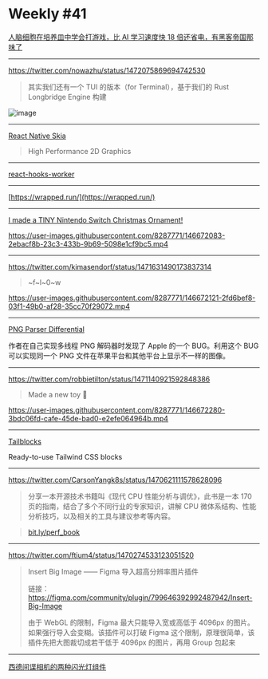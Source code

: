 # Weekly #41

[人脑细胞在培养皿中学会打游戏，比 AI 学习速度快 18 倍还省电，有黑客帝国那味了](https://www.qbitai.com/2021/12/31125.html)

---

https://twitter.com/nowazhu/status/1472075869694742530

> 其实我们还有一个 TUI 的版本（for Terminal），基于我们的 Rust Longbridge Engine 构建

![image](https://user-images.githubusercontent.com/8287771/146672019-dedf979b-8a3f-4605-b51b-3e75924d6277.png)

---

[React Native Skia](https://shopify.github.io/react-native-skia/)

> High Performance 2D Graphics

---

[react-hooks-worker](https://github.com/dai-shi/react-hooks-worker)

---

[https://wrapped.run/](https://wrapped.run/)

---

[I made a TINY Nintendo Switch Christmas Ornament!](https://youtu.be/zJxyTgLjIB8)

https://user-images.githubusercontent.com/8287771/146672083-2ebacf8b-23c3-433b-9b69-5098e1cf9bc5.mp4

---

https://twitter.com/kimasendorf/status/1471631490173837314

> ~f~l~0~w

https://user-images.githubusercontent.com/8287771/146672121-2fd6bef8-03f1-49b0-af28-35cc70f29072.mp4

---

[PNG Parser Differential](https://www.da.vidbuchanan.co.uk/widgets/pngdiff/)

作者在自己实现多线程 PNG 解码器时发现了 Apple 的一个 BUG。利用这个 BUG 可以实现同一个 PNG 文件在苹果平台和其他平台上显示不一样的图像。

---

https://twitter.com/robbietilton/status/1471140921592848386

> Made a new toy 👀

https://user-images.githubusercontent.com/8287771/146672280-3bdc06fd-cafe-45de-bad0-e2efe064964b.mp4

---

[Tailblocks](https://tailblocks.cc/)

Ready-to-use Tailwind CSS blocks

---

https://twitter.com/CarsonYangk8s/status/1470621111578628096

> 分享一本开源技术书籍叫《现代 CPU 性能分析与调优》，此书是一本 170 页的指南，结合了多个不同行业的专家知识，讲解 CPU 微体系结构、性能分析技巧，以及相关的工具与建议参考等内容。

> [bit.ly/perf_book](https://bit.ly/perf_book)

---

https://twitter.com/ftium4/status/1470274533123051520

> Insert Big Image —— Figma 导入超高分辨率图片插件
>
> 链接：https://figma.com/community/plugin/799646392992487942/Insert-Big-Image
>
> 由于 WebGL 的限制，Figma 最大只能导入宽或高低于 4096px 的图片。如果强行导入会变糊。该插件可以打破 Figma 这个限制，原理很简单，该插件先把大图裁切成若干低于 4096px 的图片，再用 Group 包起来

---

[西德间谍相机的两种闪光灯组件](https://www.bilibili.com/video/BV1oP4y1n7qa)
